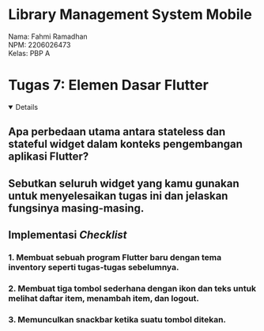 # Library Management System Mobile

Nama: Fahmi Ramadhan<br>
NPM: 2206026473<br>
Kelas: PBP A<br>

# Tugas 7: Elemen Dasar Flutter

<details open>

## Apa perbedaan utama antara stateless dan stateful widget dalam konteks pengembangan aplikasi Flutter?

## Sebutkan seluruh widget yang kamu gunakan untuk menyelesaikan tugas ini dan jelaskan fungsinya masing-masing.

## Implementasi _Checklist_

### 1. Membuat sebuah program Flutter baru dengan tema inventory seperti tugas-tugas sebelumnya.

### 2. Membuat tiga tombol sederhana dengan ikon dan teks untuk melihat daftar item, menambah item, dan logout.

### 3. Memunculkan snackbar ketika suatu tombol ditekan.

</details>